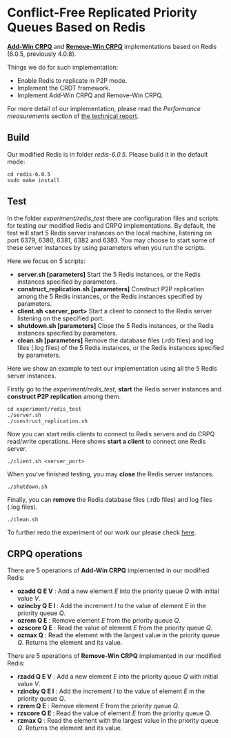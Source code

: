 # Conflict-Free Replicated Priority Queues Based on Redis

[**Add-Win CRPQ**](document/add-win-crpq.pdf) and [**Remove-Win CRPQ**](https://arxiv.org/abs/1905.01403) implementations based on Redis (6.0.5, previously 4.0.8).

Things we do for such implementation:

* Enable Redis to replicate in P2P mode.
* Implement the CRDT framework.
* Implement Add-Win CRPQ and Remove-Win CRPQ.

For more detail of our implementation, please read the *Performance measurements* section of [the technical report](https://arxiv.org/abs/1905.01403).

## Build

Our modified Redis is in folder *redis-6.0.5*. Please build it in the default mode:

    cd redis-6.0.5
    sudo make install

## Test

In the folder *experiment/redis_test* there are configuration files and scripts for testing our modified Redis and CRPQ implementations. By default, the test will start 5 Redis server instances on the local machine, listening on port 6379, 6380, 6381, 6382 and 6383. You may choose to start some of these server instances by using parameters when you run the scripts.

Here we focus on 5 scripts:

* **server.sh [parameters]** Start the 5 Redis instances, or the Redis instances specified by parameters.
* **construct_replication.sh [parameters]** Construct P2P replication among the 5 Redis instances, or the Redis instances specified by parameters.
* **client.sh <server_port>** Start a client to connect to the Redis server listening on the specified port.
* **shutdown.sh [parameters]** Close the 5 Redis instances, or the Redis instances specified by parameters.
* **clean.sh [parameters]** Remove the database files (.rdb files) and log files (.log files) of the 5 Redis instances, or the Redis instances specified by parameters.

Here we show an example to test our implementation using all the 5 Redis server instances.

Firstly go to the *experiment/redis_test*, **start** the Redis server instances and **construct P2P replication** among them.

    cd experiment/redis_test
    ./server.sh
    ./construct_replication.sh

Now you can start redis clients to connect to Redis servers and do CRPQ read/write operations. Here shows **start a client** to connect one Redis server.

    ./client.sh <server_port>

When you've finished testing, you may **close** the Redis server instances.

    ./shutdown.sh

Finally, you can **remove** the Redis database files (.rdb files) and log files (.log files).

    ./clean.sh

To further redo the experiment of our work our please check [here](experiment/Readme.md).

## CRPQ operations

There are 5 operations of **Add-Win CRPQ** implemented in our modified Redis:

* **ozadd Q E V** : Add a new element *E* into the priority queue *Q* with initial value *V*.
* **ozincby Q E I** : Add the increment *I* to the value of element *E* in the priority queue *Q*.
* **ozrem Q E** : Remove element *E* from the priority queue *Q*.
* **ozscore Q E** : Read the value of element *E* from the priority queue *Q*.
* **ozmax Q** : Read the element with the largest value in the priority queue *Q*. Returns the element and its value.

There are 5 operations of **Remove-Win CRPQ** implemented in our modified Redis:

* **rzadd Q E V** : Add a new element *E* into the priority queue *Q* with initial value *V*.
* **rzincby Q E I** : Add the increment *I* to the value of element *E* in the priority queue *Q*.
* **rzrem Q E** : Remove element *E* from the priority queue *Q*.
* **rzscore Q E** : Read the value of element *E* from the priority queue *Q*.
* **rzmax Q** : Read the element with the largest value in the priority queue *Q*. Returns the element and its value.
